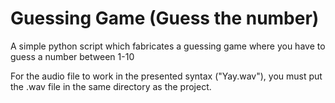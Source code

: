 # Guessing Game (Guess the number)

A simple python script which fabricates a guessing game where you have to guess a number between 1-10

For the audio file to work in the presented syntax ("Yay.wav"), you must put the .wav file in the same directory as the project.
